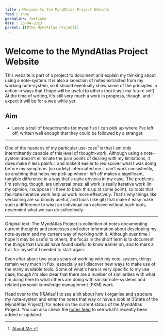 ```yaml
---
title : Welcome to the MyndAtlas Project Website
feed : show
permalink: /welcome
date : 25-04-2023
parent: [[⁋The MyndAtlas Project]]
---
```

# Welcome to the MyndAtlas Project Website


This website is part of a project to document and explain my thinking about using a note-system. It is also a selection of notes extracted from my working note-system, so it should eventually show some of the principles in action in ways that I hope will be useful to others (not least: my future self). At the time of writing, it's still very much a work in progress, though, and I expect it will be for a wee while yet.

## Aim
- Leave a trail of breadcrumbs for myself so I can pick up where I've left off, written well enough that they could be followed by a stranger.


---
One of the nuances of my particular use-case[^1] is that I am only intermittently capable of this level of thought-work. Although using a note-system doesn't eliminate the pain points of dealing with my limitations, it does make it less painful, and make it easier to rediscover what I was doing before my symptoms (so rudely) interrupted me. I can't work consistently, so anything that helps me pick up where I left off makes a significant, tangible difference in a way that's quite obvious in my case. The problems I'm solving, though, are universal ones: all work is really iterative work (in my opinion, I suppose I'll have to back this up at some point), so tools that facilitate iterative work help us work more effectively. That's why things like versioning are so bloody useful, and tools (like git) that make it easy make such a difference to what an individual can achieve without such tools, nevermind what we can do collectively.

---
Original text:
The MyndAtlas Project is collection of notes documenting current thoughts and  processes and other information about developing my note-system and my current way of working with it. Although over time I hope it may be useful to others, the focus in the short term is to document the things that I would have found useful to know earlier on, and to mark a trail for myself if I needed to start again.

Even after about two years years of working with my note-system, things remain very much in flux, especially as I discover new ways to make use of the many available tools. Some of what's here is very specific to my use case, though it's also clear that there are a number of similarities with what I'm doing here to what others are doing with similar note-systems and related personal knowledge management (PKM) work.

Head over to the [[§Atlas]] to see a bit about how I organise and structure my note-system and enter the notes that way or have a look at [[State of the MyndAtlas Project]] for notes on the current status of the MyndAtlas Project. You can also check the <a href="{{'/notes' | relative_url}}">notes feed</a> to see what's recently been added or updated.

[^1]: <a href="../post/about-me"> About Me </a>